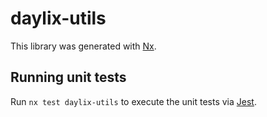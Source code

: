 # daylix-utils

This library was generated with [Nx](https://nx.dev).

## Running unit tests

Run `nx test daylix-utils` to execute the unit tests via [Jest](https://jestjs.io).
